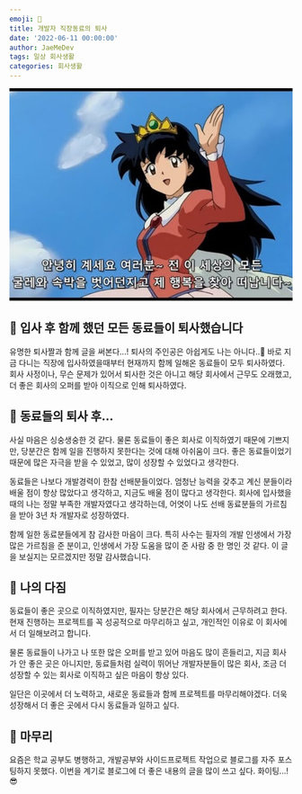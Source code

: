 ```yaml
---
emoji: 🥲
title: 개발자 직장동료의 퇴사
date: '2022-06-11 00:00:00'
author: JaeMeDev
tags: 일상 회사생활
categories: 회사생활
---
```


![free](./img/free.jpeg)

## 🧩 입사 후 함께 했던 모든 동료들이 퇴사했습니다

유명한 퇴사짤과 함께 글을 써본다...! 퇴사의 주인공은 아쉽게도 나는 아니다..🤣 바로 지금 다니는 직장에 입사하였을때부터 현재까지 함께 일해온 동료들이 모두 퇴사하였다. 회사 사정이나, 무슨 문제가 있어서 퇴사한 것은 아니고 해당 회사에서 근무도 오래했고, 더 좋은 회사의 오퍼를 받아 이직으로 인해 퇴사하였다. 

## 🧩 동료들의 퇴사 후…

사실 마음은 싱숭생숭한 것 같다. 물론 동료들이 좋은 회사로 이직하였기 때문에 기쁘지만, 당분간은 함께 일을 진행하지 못한다는 것에 대해 아쉬움이 크다. 좋은 동료들이었기 때문에 많은 자극을 받을 수 있었고, 많이 성장할 수 있었다고 생각한다.

동료들은 나보다 개발경력이 한참 선배분들이었다. 엄청난 능력을 갖추고 계신 분들이라 배울 점이 항상 많았다고 생각하고, 지금도 배울 점이 많다고 생각한다. 회사에 입사했을 때의 나는 정말 부족한 개발자였다고 생각하는데, 어엿이 나도 선배 동료분들의 가르침을 받아 3년 차 개발자로 성장하였다.

함께 일한 동료분들에게 참 감사한 마음이 크다. 특히 사수는 필자의 개발 인생에서 가장 많은 가르침을 준 분이고, 인생에서 가장 도움을 많이 준 사람 중 한 명인 것 같다. 이 글을 보실지는 모르겠지만 정말 감사했습니다.

## 🧩 나의 다짐

동료들이 좋은 곳으로 이직하였지만, 필자는 당분간은 해당 회사에서 근무하려고 한다. 현재 진행하는 프로젝트를 꼭 성공적으로 마무리하고 싶고, 개인적인 이유로 이 회사에서 더 일해보려고 합니다.

물론 동료들이 나가고 나 또한 많은 오퍼를 받고 있어 마음도 많이 흔들리고, 지금 회사가 안 좋은 곳은 아니지만, 동료들처럼 실력이 뛰어난 개발자분들이 많은 회사, 조금 더 성장할 수 있는 회사로 이직하고 싶은 마음이 항상 있다.

일단은 이곳에서 더 노력하고, 새로운 동료들과 함께 프로젝트를 마무리해야겠다. 더욱 성장해서 더 좋은 곳에서 다시 동료들과 일하고 싶다.

## 🧩 마무리

요즘은 학교 공부도 병행하고, 개발공부와 사이드프로젝트 작업으로 블로그를 자주 포스팅하지 못했다. 이번을 계기로 블로그에 더 좋은 내용의 글을 많이 쓰고 싶다. 화이팅...!😎

<br>

